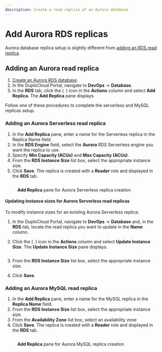 ```yaml
---
description: Create a read replica of an Aurora database
---
```


# Add Aurora RDS replicas

Aurora database replica setup is slightly different from [adding an RDS read replica](./).

## Adding an Aurora read replica&#x20;

1. [Create an Aurora RDS database](../).
2. In the DuploCloud Portal, navigate to **DevOps** -> **Database**.
3. In the **RDS** tab, click the ( <img src="../../../../../.gitbook/assets/image (12) (6).png" alt="" data-size="line"> ) icon in the **Actions** column and select **Add Replica**. The **Add Replica** pane displays.

Follow one of these procedures to complete the serverless and MySQL replicas setup.

### Adding an Aurora Serverless read replica&#x20;

1. In the **Add Replica** pane, enter a name for the Serverless replica in the Replica Name field.
2. In the **RDS Engine** field, select the **Aurora** RDS Serverless engine you want the replica to use.
3. Specify **Min Capacity (ACUs)** and **Max Capacity (ACUs)**.
4. From the **RDS Instance Size** list box, select the appropriate instance size.
5. Click **Save**. The replica is created with a **Reader** role and displayed in the **RDS** tab.

<figure><img src="../../../../../.gitbook/assets/aurora_serverless_replica.png" alt=""><figcaption><p><strong>Add Replica</strong> pane for Aurora Serverless replica creation</p></figcaption></figure>

#### Updating instance sizes for Aurora Serverless read replicas

To modify instance sizes for an existing Aurora Serverless replica:

1. In the DuploCloud Portal, navigate to **DevOps** -> **Database** and, in the **RDS** tab, locate the read replica you want to update in the **Name** column.&#x20;
2.  Click the ( <img src="../../../../../.gitbook/assets/Kabab_three_Vertical_dots (3).png" alt="" data-size="line"> ) icon in the **Actions** column and select **Update Instance Size**. The **Update Instance Size** pane displays.

    <figure><img src="../../../../../.gitbook/assets/aurora_mysql_update_is_mysql.png" alt=""><figcaption></figcaption></figure>
3. From the **RDS Instance Size** list box, select the appropriate instance size.
4. Click **Save**.

### Adding an Aurora MySQL read replica&#x20;

1. In the **Add Replica** pane, enter a name for the MySQL replica in the **Replica Name** field.
2. From the **RDS Instance Size** list box, select the appropriate instance size.
3. From the **Availability Zone** list box, select an availability zone
4. Click **Save**. The replica is created with a **Reader** role and displayed in the **RDS** tab.

<figure><img src="../../../../../.gitbook/assets/aurora_mysql_replica.png" alt=""><figcaption><p><strong>Add Replica</strong> pane for Aurora MySQL replica creation</p></figcaption></figure>
